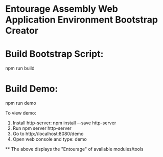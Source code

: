 # Entourage Assembly Web Application Environment Bootstrap Creator

# Build Bootstrap Script:
npm run build

# Build Demo:
npm run demo

To view demo:
1. Install http-server:
npm install --save http-server
2. Run npm server http-server
3. Go to http://localhost:8080/demo
4. Open web console and type:
demo

** The above displays the "Entourage" of available modules/tools
